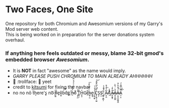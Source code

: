 # Two Faces, One Site
One repository for both Chromium and Awesomium versions of my Garry's Mod server web content.<br>
This is being worked on in preparation for the server donations system overhaul.

### If anything here feels outdated or messy, blame 32-bit gmod's embedded browser _Awesomium_.
 - It is **NOT** in fact "awesome" as the name would imply.
 - *GARRY PLEASE PUSH CHROMIUM TO MAIN ALREADY AHHHHHH*
 - 🤛 :trollface: 👊 yeet
 - credit to [kitsumi](https://github.com/Kitsumi) for fixing the navbar
 - no no nõ ẗh͔ere'̧s̝ no͞ ̶̘ͥf̵̮̫̰̅le̟x͙̥̃b̔͝o̽x̻҉͔ ̠̒͛ǹ̝̈́ͫ̌͞͏̶̩ͦͧͩ̓̿͘oͪ́ ̠̥̹̼̌ͩT̻̖͔͋H̙͈̩̓G̴t̼̂h̴̼̟̗̫́ͬ͆̑ͣ̎̉͞e̼̞̥ ̶̡͖̗̯̟̎ͯ̌ͩ̀͜C̢̨̫͍̤̜̰̼̀͗ͥ̾͆̀͊̂̑̕͝S̯̩̹S̶̛̹̫ ̡͇̹̞͇̣̦͑̒͊̄̊͛̕ ̹A̷͕͕̰͆̔͒ͣ̐͟Ǎ͖ͪ͗Â̷̶͈̞̮̬̥ͤ̄́͟Ả̵̡̙̯̤̺̪̀ͥ͛̏̀͏A̶̜̮̫̹̫̬͚͉̰̓ͬ̄̃͐̏͛̄̕A̖̠̣̝̿ͫ̂͆̐̈́̕͜
